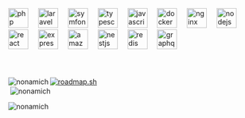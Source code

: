 <div>
  <img src="https://skillicons.dev/icons?i=php" height="40" alt="php logo"  />
  <img width="12" />
  <img src="https://skillicons.dev/icons?i=laravel" height="40" alt="laravel logo"  />
  <img width="12" />
  <img src="https://skillicons.dev/icons?i=symfony" height="40" alt="symfony logo"  />
  <img width="12" />
  <img src="https://skillicons.dev/icons?i=ts" height="40" alt="typescript logo"  />
  <img width="12" />
  <img src="https://skillicons.dev/icons?i=js" height="40" alt="javascript logo"  />
  <img width="12" />
  <img src="https://skillicons.dev/icons?i=docker" height="40" alt="docker logo"  />
  <img width="12" />
  <img src="https://skillicons.dev/icons?i=nginx" height="40" alt="nginx logo"  />
  <img width="12" />
  <img src="https://skillicons.dev/icons?i=nodejs" height="40" alt="nodejs logo"  />
  <img width="12" />
  <img src="https://skillicons.dev/icons?i=react" height="40" alt="react logo"  />
  <img width="12" />
  <img src="https://skillicons.dev/icons?i=express" height="40" alt="express logo"  />
  <img width="12" />
  <img src="https://skillicons.dev/icons?i=aws" height="40" alt="amazonwebservices logo"  />
  <img width="12" />
  <img src="https://skillicons.dev/icons?i=nestjs" height="40" alt="nestjs logo"  />
  <img width="12" />
  <img src="https://skillicons.dev/icons?i=redis" height="40" alt="redis logo"  />
  <img width="12" />
  <img src="https://skillicons.dev/icons?i=graphql" height="40" alt="graphql logo"  />
</div>

###

<br clear="both">


<p><img align="left" src="https://github-readme-stats.vercel.app/api/top-langs?username=nonamich&show_icons=true&locale=en&layout=compact" alt="nonamich" /></p>
<div>
  <a href="https://roadmap.sh"><img src="https://roadmap.sh/card/wide/674354f65434bf319aa6da84?variant=dark&roadmaps=php%2Cnodejs%2Cbackend%2Cdevops" alt="roadmap.sh"/></a>
</div

<p>&nbsp;<img align="center" src="https://github-readme-stats.vercel.app/api?username=nonamich&show_icons=true&locale=en" alt="nonamich" /></p>

<p><img align="center" src="https://github-readme-streak-stats.herokuapp.com/?user=nonamich&" alt="nonamich" /></p>
